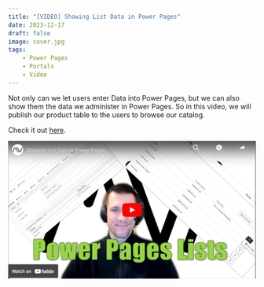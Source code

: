 ```yaml
---
title: "[VIDEO] Showing List Data in Power Pages"
date: 2023-12-17
draft: false
image: cover.jpg
tags:
    - Power Pages
    - Portals
    - Video
---
```


Not only can we let users enter Data into Power Pages, but we can also show them the data we administer in Power Pages. So in this video, we will publish our product table to the users to browse our catalog.

Check it out [here](https://youtu.be/L56y4wQAPow).

[![](video.jpg)](https://youtu.be/L56y4wQAPow)